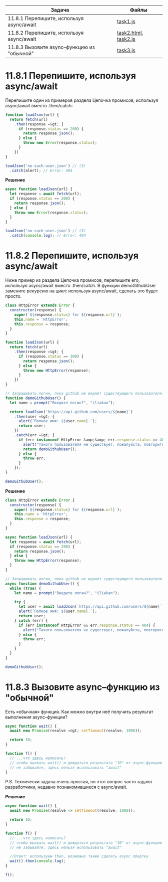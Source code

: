 | Задача | Файлы |
| --- | --- |
| 11.8.1 Перепишите, используя async/await | [task1.js](task1.js) |
| 11.8.2 Перепишите, используя async/await | [task2.html](task2.html), [task2.js](task2.js) |
| 11.8.3 Вызовите async–функцию из "обычной" | [task3.js](task3.js) |

# 11.8.1 Перепишите, используя async/await
Перепишите один из примеров раздела Цепочка промисов, используя async/await вместо .then/catch:
```javascript
function loadJson(url) {
  return fetch(url)
    .then(response =&gt; {
      if (response.status == 200) {
        return response.json();
      } else {
        throw new Error(response.status);
      }
    })
}

loadJson('no-such-user.json') // (3)
  .catch(alert); // Error: 404
```

**Решение**
```javascript
async function loadJson(url) {
  let response = await fetch(url);
  if (response.status == 200) {
    return response.json();
  } else {
    throw new Error(response.status);
  }
}

loadJson('no-such-user.json') // (3)
  .catch(console.log); // Error: 404
```

# 11.8.2 Перепишите, используя async/await
Ниже пример из раздела Цепочка промисов, перепишите его, используя async/await вместо .then/catch.
В функции demoGithubUser замените рекурсию на цикл: используя async/await, сделать это будет просто.
```javascript
class HttpError extends Error {
  constructor(response) {
    super(`${response.status} for ${response.url}`);
    this.name = 'HttpError';
    this.response = response;
  }
}

function loadJson(url) {
  return fetch(url)
    .then(response =&gt; {
      if (response.status == 200) {
        return response.json();
      } else {
        throw new HttpError(response);
      }
    })
}

// Запрашивать логин, пока github не вернёт существующего пользователя.
function demoGithubUser() {
  let name = prompt("Введите логин?", "iliakan");

  return loadJson(`https://api.github.com/users/${name}`)
    .then(user =&gt; {
      alert(`Полное имя: ${user.name}.`);
      return user;
    })
    .catch(err =&gt; {
      if (err instanceof HttpError &amp;&amp; err.response.status == 404) {
        alert("Такого пользователя не существует, пожалуйста, повторите ввод.");
        return demoGithubUser();
      } else {
        throw err;
      }
    });
}

demoGithubUser();
```

**Решение**
```javascript
class HttpError extends Error {
  constructor(response) {
    super(`${response.status} for ${response.url}`);
    this.name = 'HttpError';
    this.response = response;
  }
}

async function loadJson(url) {
  let response = await fetch(url);
  if (response.status == 200) {
    return response.json();
  } else {
    throw new HttpError(response);
  }
}

// Запрашивать логин, пока github не вернёт существующего пользователя.
async function demoGithubUser() {
  while (true) {
    let name = prompt("Введите логин?", "iliakan");

    try {
      let user = await loadJson(`https://api.github.com/users/${name}`);
      alert(`Полное имя: ${user.name}.`);
      return user;
    } catch (err) {
      if (err instanceof HttpError && err.response.status == 404) {
        alert("Такого пользователя не существует, пожалуйста, повторите ввод.");
      } else {
        throw err;
      }
    }
  }
}

demoGithubUser();
```

# 11.8.3 Вызовите async–функцию из "обычной"
Есть «обычная» функция. Как можно внутри неё получить результат выполнения async–функции?
```javascript
async function wait() {
  await new Promise(resolve =&gt; setTimeout(resolve, 1000));

  return 10;
}

function f() {
  // ...что здесь написать?
  // чтобы вызвать wait() и дождаться результата "10" от async–функции
  // не забывайте, здесь нельзя использовать "await"
}
```
P.S. Технически задача очень простая, но этот вопрос часто задают разработчики, недавно познакомившиеся с async/await.

**Решение**
```javascript
async function wait() {
  await new Promise(resolve => setTimeout(resolve, 1000));

  return 10;
}

function f() {
  // ...что здесь написать?
  // чтобы вызвать wait() и дождаться результата "10" от async–функции
  // не забывайте, здесь нельзя использовать "await"

  //Ответ: используем then, возможно также сделать async обертку
  wait().then(console.log);
}

f();
```


